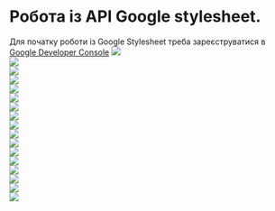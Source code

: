 # Робота із API Google stylesheet.
Для початку роботи із Google Stylesheet треба зареєструватися в <a href = "https://console.cloud.google.com/" tagret = "_blank">Google Developer Console</a>
<img src ="img/stylesheet01.png">  
<img src ="img/stylesheet02.png">  
<img src ="img/stylesheet04.png">  
<img src ="img/stylesheet05.png">  
<img src ="img/stylesheet06.png">  
<img src ="img/stylesheet07.png">  
<img src ="img/stylesheet08.png">  
<img src ="img/stylesheet09.png">  
<img src ="img/stylesheet10.png">  
<img src ="img/stylesheet11.png">  
<img src ="img/stylesheet12.png">  
<img src ="img/stylesheet13.png">  
<img src ="img/stylesheet16.png">  
<img src ="img/stylesheet17.png">  
<img src ="img/stylesheet18.png">  
<img src ="img/stylesheet19.png">  
<img src ="img/stylesheet20.png">  